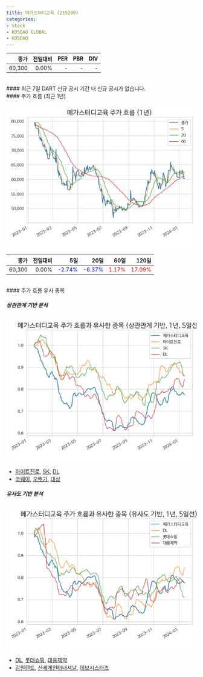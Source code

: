```yaml
---
title: 메가스터디교육 (215200)
categories:
- Stock
- KOSDAQ GLOBAL
- KOSDAQ
---
```


|**종가**|**전일대비**|**PER**|**PBR**|**DIV**|
|---:|-------:|--:|--:|--:|
|60,300|0.00%|-|-|-|

<!-- more -->

<br>
#### 최근 7일 DART 신규 공시
기간 내 신규 공시가 없습니다.

<br>
#### 주가 흐름 (최근 1년)

![215200](/assets/images/stock/215200.png)

|**종가**|**전일대비**|**5일**|**20일**|**60일**|**120일**|
|---:|-------:|--:|---:|---:|----:|
|60,300|0.00%|<span style="color: blue">-2.74%</span>|<span style="color: blue">-6.37%</span>|<span style="color: red">1.17%</span>|<span style="color: red">17.09%</span>|

<br>
#### 주가 흐름 유사 종목

##### 상관관계 기반 분석

![215200](/assets/images/stock/215200_corr.png)
- [하이트진로](/000080/), [SK](/034730/), [DL](/000210/)
- [코웨이](/021240/), [오뚜기](/007310/), [대상](/001680/)

##### 유사도 기반 분석

![215200](/assets/images/stock/215200_sim.png)
- [DL](/000210/), [롯데쇼핑](/023530/), [대웅제약](/069620/)
- [강원랜드](/035250/), [신세계인터내셔날](/031430/), [데브시스터즈](/194480/)